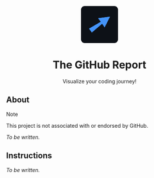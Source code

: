 <div align="center">
  <img
    height="100px"
    src="docs/img/logo.png"
    width="100px"
  />
</div>

<h1 align="center">
  The GitHub Report
</h1>

<div align="center">
  Visualize your coding journey!
</div>

## About

> [!NOTE]  
> This project is not associated with or endorsed by GitHub.

_To be written._

## Instructions

_To be written._
